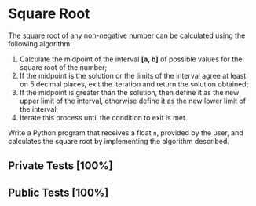 # Square Root

The square root of any non-negative number can be calculated using the following algorithm:


1. Calculate the midpoint of the interval **[a, b]** of possible values for the square root of the number;
2. If the midpoint is the solution or the limits of the interval agree at least on 5 decimal places, exit the iteration and return the solution obtained;
3. If the midpoint is greater than the solution, then define it as the new upper limit of the interval, otherwise define it as the new lower limit of the interval;
4. Iterate this process until the condition to exit is met.


Write a Python program that receives a float `n`, provided by the user, and calculates the square root by implementing the algorithm described.



## Private Tests [100%]

## Public Tests [100%]
